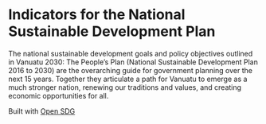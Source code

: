 # Indicators for the National Sustainable Development Plan

The national sustainable development goals and policy objectives outlined in Vanuatu 2030: The People’s Plan (National Sustainable Development Plan 2016 to 2030) are the overarching guide for government planning over the next 15 years. Together they articulate a path for Vanuatu to emerge as a much stronger nation, renewing our traditions and values, and creating economic opportunities for all.

Built with [Open SDG](https://open-sdg.org)
